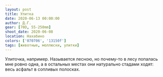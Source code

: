 ```yaml
---
layout: post
title: Улитка
date: 2020-06-13 00:00:00
author: Д.Г.
gear: [70D, 55-250mm]
shoot_date: 2020-06-08
location: Нахабино
colors: ['070706', '13150f']
tags: [животные, моллюски, улитки]
---
```

Улиточка, например. Называется лесною, но почему-то в лесу попалась мне ровно одна, а в остальных местах они натурально стадами ходят: весь асфальт в сопливых полосках.
